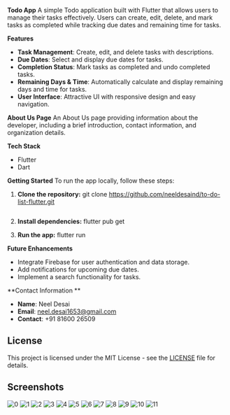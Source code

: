 **Todo App**
A simple Todo application built with Flutter that allows users to manage their tasks effectively. Users can create, edit, delete, and mark tasks as completed while tracking due dates and remaining time for tasks.

**Features**

- **Task Management**: Create, edit, and delete tasks with descriptions.
- **Due Dates**: Select and display due dates for tasks.
- **Completion Status**: Mark tasks as completed and undo completed tasks.
- **Remaining Days & Time**: Automatically calculate and display remaining days and time for tasks.
- **User Interface**: Attractive UI with responsive design and easy navigation.

**About Us Page**
An About Us page providing information about the developer, including a brief introduction, contact information, and organization details.

**Tech Stack**
- Flutter
- Dart

**Getting Started**
To run the app locally, follow these steps:

1. **Clone the repository:**
   git clone https://github.com/neeldesaind/to-do-list-flutter.git
   ```

2. **Install dependencies:**
   flutter pub get

3. **Run the app:**
   flutter run

**Future Enhancements**
- Integrate Firebase for user authentication and data storage.
- Add notifications for upcoming due dates.
- Implement a search functionality for tasks.

**Contact Information
**
- **Name**: Neel Desai
- **Email**: neel.desai1653@gmail.com
- **Contact**: +91 81600 26509


## License

This project is licensed under the MIT License - see the [LICENSE](https://github.com/neeldesaind/to-do-list-flutter/blob/main/LICENSE) file for details.

## Screenshots

![0](https://github.com/user-attachments/assets/efdd788e-74e6-4c42-b5cf-e6ef874a8195)
![1](https://github.com/user-attachments/assets/3b1ffc35-d3eb-4452-a3b1-186b343c932a)
![2](https://github.com/user-attachments/assets/1f35e5e2-597f-4a73-9160-8b9b300d7062)
![3](https://github.com/user-attachments/assets/4595aa87-4d5d-40cc-9f89-ea41bdb18e49)
![4](https://github.com/user-attachments/assets/ffb9a68b-407e-4765-8243-0e7ca27f1aa6)
![5](https://github.com/user-attachments/assets/1202648f-bb20-4b66-a01b-ccac474c3a43)
![6](https://github.com/user-attachments/assets/b21f5d6c-7303-4892-9ca6-f34ab5840c8d)
![7](https://github.com/user-attachments/assets/468a33ba-bf2a-42c5-8e7d-7028f5dc671b)
![8](https://github.com/user-attachments/assets/9e3a29df-2d8f-4c6f-9109-01d71aa0960c)
![9](https://github.com/user-attachments/assets/2158ed45-9eb8-4405-b22e-b0b49fc2b514)
![10](https://github.com/user-attachments/assets/a6ce4888-3179-4d40-bb50-427d6919b1fa)
![11](https://github.com/user-attachments/assets/0e20d395-78a1-4897-ba5a-6928faa73420)
